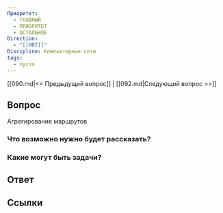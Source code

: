 ```yaml
---
Приоритет:
  - ГЛАВНЫЙ
  - ПРИОРИТЕТ
  - ОСТАЛЬНОЕ
Direction:
  - "[[ИВТ]]" 
Discipline: Компьютерные сети 
tags:
  - пусто
---
```

[[090.md|<< Предыдущий вопрос]] | [[092.md|Следующий вопрос >>]]
## Вопрос

Агрегирование маршрутов

### Что возможно нужно будет рассказать?

### Какие могут быть задачи?

## Ответ

## Ссылки
